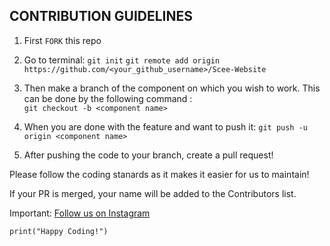 ## CONTRIBUTION GUIDELINES

1. First `FORK` this repo

2. Go to terminal: `git init`
  `git remote add origin https://github.com/<your_github_username>/Scee-Website`

3. Then make a branch of the component on which you wish to work. This can be done by the following command :<br />
  `git checkout -b <component name>`
  
4. When you are done with the feature and want to push it: `git push -u origin <component name>`

5. After pushing the code to your branch, create a pull request! 

Please follow the coding stanards as it makes it easier for us to maintain! 

If your PR is merged, your name will be added to the Contributors list.

Important: [Follow us on Instagram](https://www.instagram.com/sceedtu/)


```print("Happy Coding!")```
